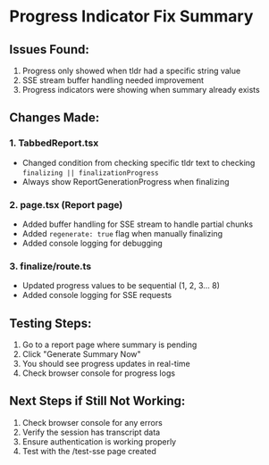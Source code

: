 # Progress Indicator Fix Summary

## Issues Found:
1. Progress only showed when tldr had a specific string value
2. SSE stream buffer handling needed improvement
3. Progress indicators were showing when summary already exists

## Changes Made:

### 1. TabbedReport.tsx
- Changed condition from checking specific tldr text to checking `finalizing || finalizationProgress`
- Always show ReportGenerationProgress when finalizing

### 2. page.tsx (Report page)
- Added buffer handling for SSE stream to handle partial chunks
- Added `regenerate: true` flag when manually finalizing
- Added console logging for debugging

### 3. finalize/route.ts
- Updated progress values to be sequential (1, 2, 3... 8)
- Added console logging for SSE requests

## Testing Steps:
1. Go to a report page where summary is pending
2. Click "Generate Summary Now"
3. You should see progress updates in real-time
4. Check browser console for progress logs

## Next Steps if Still Not Working:
1. Check browser console for any errors
2. Verify the session has transcript data
3. Ensure authentication is working properly
4. Test with the /test-sse page created